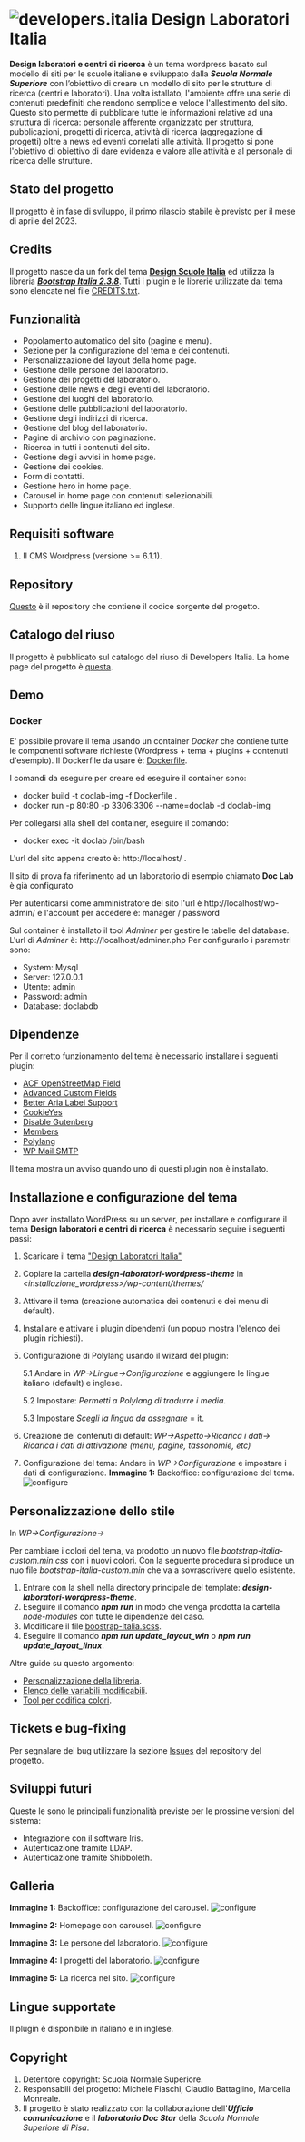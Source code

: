 # ![developers.italia](https://avatars1.githubusercontent.com/u/15377824?s=36&v=4 "developers.italia") Design Laboratori Italia


**Design laboratori e centri di ricerca** è un tema wordpress basato sul modello di siti per le scuole italiane e sviluppato dalla ***Scuola Normale Superiore*** con l’obiettivo di creare un modello di sito per le strutture di ricerca (centri e laboratori).  Una volta istallato, l'ambiente offre una serie di contenuti predefiniti che rendono semplice e veloce l'allestimento del sito. Questo sito permette di pubblicare tutte le informazioni relative ad una struttura di ricerca: personale afferente organizzato per struttura, pubblicazioni, progetti di ricerca, attività di ricerca (aggregazione di progetti) oltre a news ed eventi correlati alle attività. 
Il progetto si  pone l'obiettivo di obiettivo di dare evidenza e valore alle attività e al personale di ricerca delle strutture.
## Stato del progetto
Il progetto è in fase di sviluppo, il primo rilascio stabile è previsto per il mese di aprile del 2023.

## Credits
Il progetto nasce da un fork del tema [**Design Scuole Italia**](https://developers.italia.it/it/software/istsc_blps020006-italia-design-scuole-wordpress-theme.html) ed utilizza la libreria [***Bootstrap Italia 2.3.8***](https://italia.github.io/bootstrap-italia/). Tutti i plugin e le librerie utilizzate dal tema sono elencate nel file [CREDITS.txt](https://github.com/ScuolaNormaleSuperiore/design-laboratori-wordpress-theme/CREDITS.txt). 

## Funzionalità
- Popolamento automatico del sito (pagine e menu).
- Sezione per la configurazione del tema e dei contenuti.
- Personalizzazione del layout della home page.
- Gestione delle persone del laboratorio.
- Gestione dei progetti del laboratorio.
- Gestione delle news e degli eventi del laboratorio.
- Gestione dei luoghi del laboratorio.
- Gestione delle pubblicazioni del laboratorio.
- Gestione degli indirizzi di ricerca.
- Gestione del blog del laboratorio.
- Pagine di archivio con paginazione.
- Ricerca in tutti i contenuti del sito.
- Gestione degli avvisi in home page.
- Gestione dei cookies.
- Form di contatti.
- Gestione hero in home page.
- Carousel in home page con contenuti selezionabili.
- Supporto delle lingue italiano ed inglese.

## Requisiti software
1. Il CMS Wordpress (versione >= 6.1.1).


## Repository
[Questo](https://github.com/ScuolaNormaleSuperiore/design-laboratori-wordpress-theme) è il repository che contiene il codice sorgente del progetto.

## Catalogo del riuso
Il progetto è pubblicato sul catalogo del riuso di Developers Italia. La home page del progetto è [questa](https://developers.italia.it/it/software/sns_pi-scuolanormalesuperiore-design-laboratori-wordpress-theme.html).

## Demo
### Docker
E' possibile provare il tema usando un container *Docker* che contiene tutte le componenti software richieste (Wordpress + tema + plugins + contenuti d'esempio). 
Il Dockerfile da usare è: [Dockerfile](https://github.com/ScuolaNormaleSuperiore/design-laboratori-wordpress-theme/tree/main/DEV/Docker/Dockerfile).

I comandi da eseguire per creare ed eseguire il container sono:
- docker build -t doclab-img -f Dockerfile .
- docker run -p 80:80 -p 3306:3306 --name=doclab -d doclab-img
 
Per collegarsi alla shell del container, eseguire il comando:
- docker exec -it doclab /bin/bash
  
L'url del sito appena creato è: http://localhost/ .

Il sito di prova fa riferimento ad un laboratorio di esempio chiamato **Doc Lab** è già configurato

Per autenticarsi come amministratore del sito l'url è http://localhost/wp-admin/ e l'account per accedere è: manager / password

Sul container è installato il tool *Adminer* per gestire le tabelle del database.
L'url di *Adminer* è: http://localhost/adminer.php
Per configurarlo i parametri sono:
- System: Mysql
- Server: 127.0.0.1
- Utente: admin
- Password: admin
- Database: doclabdb


## Dipendenze
Per il corretto funzionamento del tema è necessario installare i seguenti plugin:
* [ACF OpenStreetMap Field](https://wordpress.org/plugins/acf-openstreetmap-field/)
* [Advanced Custom Fields](https://wordpress.org/plugins/advanced-custom-fields/)
* [Better Aria Label Support](https://wordpress.org/plugins/better-aria-label-support/)
* [CookieYes](https://it.wordpress.org/plugins/cookie-law-info/)
* [Disable Gutenberg](https://wordpress.org/plugins/disable-gutenberg/)
* [Members](https://it.wordpress.org/plugins/members/)
* [Polylang](https://it.wordpress.org/plugins/polylang/)
* [WP Mail SMTP](https://it.wordpress.org/plugins/wp-mail-smtp/)

Il tema mostra un avviso quando uno di questi plugin non è installato.


## Installazione e configurazione del tema
Dopo aver installato WordPress su un server, per installare e configurare il tema **Design laboratori e centri di ricerca** è necessario seguire i seguenti passi:

1. Scaricare il tema ["Design Laboratori Italia"](https://github.com/ScuolaNormaleSuperiore/design-laboratori-wordpress-theme.git)
2. Copiare la cartella ***design-laboratori-wordpress-theme*** in *<installazione_wordpress>/wp-content/themes/*
3. Attivare il tema (creazione automatica dei contenuti e dei menu di default).
4. Installare e attivare i plugin dipendenti (un popup mostra l'elenco dei plugin richiesti).
5. Configurazione di Polylang usando il wizard del plugin:

	5.1 Andare in *WP->Lingue->Configurazione* e aggiungere le lingue italiano (default) e inglese.

	5.2 Impostare: *Permetti a Polylang di tradurre i media*.

	5.3 Impostare *Scegli la lingua da assegnare* = it.

6. Creazione dei contenuti di default: *WP->Aspetto->Ricarica i dati-> Ricarica i dati di attivazione (menu, pagine, tassonomie, etc)*
7. Configurazione del tema: Andare in *WP->Configurazione* e impostare i dati di configurazione.
**Immagine 1:** Backoffice: configurazione del tema.
![configure](assets/screenshots/configurazione1.png)


## Personalizzazione dello stile
In *WP->Configurazione->*

Per cambiare i colori del tema, va prodotto un nuovo file *bootstrap-italia-custom.min.css* con i nuovi colori.
Con la seguente procedura si produce un nuo file *bootstrap-italia-custom.min* che va a sovrascrivere quello esistente.

1. Entrare con la shell nella directory principale del template: ***design-laboratori-wordpress-theme***.
2. Eseguire il comando ***npm run*** in modo che venga prodotta la cartella *node-modules* con tutte le dipendenze del caso.
3. Modificare il file [boostrap-italia.scss](assets/scss/bootstrap-italia-custom.scss).
4. Eseguire il comando ***npm run update_layout_win*** o ***npm run update_layout_linux***.

Altre guide su questo argomento:
* [Personalizzazione della libreria](https://italia.github.io/bootstrap-italia/docs/come-iniziare/personalizzazione-della-libreria).
* [Elenco delle variabili modificabili](https://github.com/italia/bootstrap-italia/tree/main/src/scss).
* [Tool per codifica colori](https://rgb.to/).

## Tickets e bug-fixing
Per segnalare dei bug utilizzare la sezione [Issues](https://github.com/ScuolaNormaleSuperiore/design-laboratori-wordpress-theme/issues) del repository del progetto.

## Sviluppi futuri
Queste le sono le principali funzionalità previste per le prossime versioni del sistema:
* Integrazione con il software Iris.
* Autenticazione tramite LDAP.
* Autenticazione tramite Shibboleth.

## Galleria

**Immagine 1:** Backoffice: configurazione del carousel.
![configure](assets/screenshots/configurazione3.png)

**Immagine 2:** Homepage con carousel.
![configure](assets/screenshots/homepage.png)

**Immagine 3:** Le persone del laboratorio.
![configure](assets/screenshots/persone.png)

**Immagine 4:** I progetti del laboratorio.
![configure](assets/screenshots/progetti.png)

**Immagine 5:** La ricerca nel sito.
![configure](assets/screenshots/ricerca.png)

## Lingue supportate
Il plugin è disponibile in italiano e in inglese.

## Copyright
1. Detentore copyright: Scuola Normale Superiore.
2. Responsabili del progetto: Michele Fiaschi, Claudio Battaglino, Marcella Monreale.
3. Il progetto è stato realizzato con la collaborazione dell'***Ufficio comunicazione*** e il ***laboratorio Doc Star*** della *Scuola Normale Superiore di Pisa*.